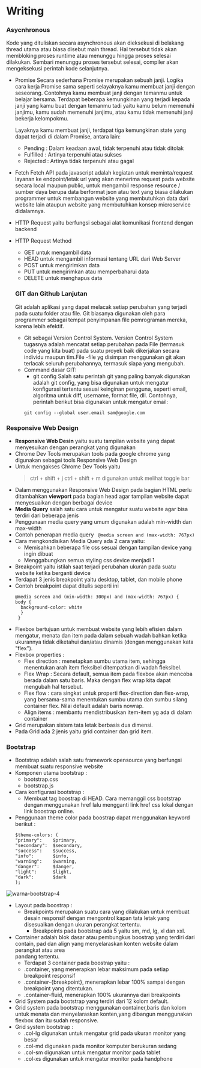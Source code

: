 # Writing
### **Asycnhronous**

Kode yang dituliskan secara asynchronous akan dieksekusi di belakang thread utama atau biasa disebut main thread. Hal tersebut tidak akan membloking proses runtime atau menunggu hingga proses selesai dilakukan. Sembari menunggu proses tersebut selesai, compiler akan mengeksekusi perintah kode selanjutnya.
- Promise 
  Secara sederhana Promise merupakan sebuah janji. Logika cara kerja Promise sama seperti selayaknya kamu membuat janji dengan seseorang. Contohnya kamu membuat janji   dengan temanmu untuk belajar bersama. Terdapat beberapa kemungkinan yang terjadi kepada janji yang kamu buat dengan temanmu tadi yaitu kamu belum memenuhi janjimu,     kamu sudah memenuhi janjimu, atau kamu tidak memenuhi janji bekerja kelompokmu.

  Layaknya kamu membuat janji, terdapat tiga kemungkinan state yang dapat terjadi di dalam Promise, antara lain:
  - Pending : Dalam keadaan awal, tidak terpenuhi atau tidak ditolak
  - Fulfilled : Artinya terpenuhi atau sukses
  - Rejected : Artinya tidak terpenuhi atau gagal
 
- Fetch
  Fetch API pada javascript adalah kegiatan untuk meminta/request layanan ke endpoint/letak url yang akan menerima request pada website secara local maupun public,       untuk mengambil response resource / sumber daya berupa data berformat json atau text yang biasa dilakukan programmer untuk membangun website yang membutuhkan data     dari website lain ataupun website yang membutuhkan konsep microservice didalamnya.
- HTTP Request yaitu berfungsi sebagai alat komunikasi frontend dengan backend
- HTTP Request Method
  - GET untuk mengambil data 
  - HEAD untuk mengambil informasi tentang URL dari Web Server
  - POST untuk mengirimkan data
  - PUT untuk mengirimkan atau memperbaharui data
  - DELETE untuk menghapus data
 
  ### **GIT dan Github Lanjutan**
  
  Git adalah aplikasi yang dapat melacak setiap perubahan yang terjadi pada suatu folder atau file. Git biasanya digunakan oleh para programmer sebagai tempat penyimpanan file pemrograman mereka, karena lebih efektif.
  - Git sebagai Version Control System. Version Control System tugasnya adalah mencatat setiap perubahan pada File (termasuk code yang kita buat) pada suatu proyek baik dikerjakan secara individu maupun tim.File -file yg disimpan menggunakan git akan terlacak seluruh perubahannya, termasuk siapa yang mengubah.
  - Command dasar GIT:
    - git config
Salah satu perintah git yang paling banyak digunakan adalah git config, yang bisa digunakan untuk mengatur konfigurasi tertentu sesuai keinginan pengguna, seperti email, algoritma untuk diff, username, format file, dll. Contohnya, perintah berikut bisa digunakan untuk mengatur email:
    ```
    git config --global user.email sam@google.com
    ```
 
 ### **Responsive Web Design**

- **Responsive Web Desin** yaitu suatu tampilan website yang dapat menyesuikan dengan perangkat yang digunakan
- Chrome Dev Tools merupakan tools pada google chrome yang digunakan sebagai tools Responsive Web Design
- Untuk mengakses Chrome Dev Tools yaitu 
  > ctrl + shift + j
  > ctrl + shift + m digunakan untuk melihat toggle bar 
- Dalam menggunakan Responsive Web Design pada bagian HTML perlu ditambahkan **viewport** pada bagian head agar tampilan website dapat menyesuaikan dengan berbagai device
- **Media Query** salah satu cara untuk mengatur suatu website agar bisa terdiri dari beberapa jenis 
- Penggunaan media query yang umum digunakan adalah min-width dan max-width
- Contoh penerapan media query 
  `` @media screen and (max-width: 767px)``
- Cara mengkondisikan Media Query ada 2 cara yaitu:
  - Memisahkan beberapa file css sesuai dengan tampilan device yang ingin dibuat 
  - Menggabungkan semua styling css device menjadi 1 
- Breakpoint yaitu istilah saat terjadi perubahan ukuran pada suatu website ketika berganti device
- Terdapat 3 jenis breakpoint yaitu desktop, tablet, dan mobile phone
- Contoh breakpoint dapat ditulis seperti ini
  ```
  @media screen and (min-width: 300px) and (max-width: 767px) {
  body {
    background-color: white 
    }
   }
  ```
- Flexbox bertujuan untuk membuat website yang lebih efisien dalam mengatur, menata dan item pada dalam sebuah wadah bahkan ketika ukurannya tidak diketahui dan/atau dinamis (dengan menggunakan kata "flex").
- Flexbox properties :
  - Flex direction : menetapkan sumbu utama item, sehingga menentukan arah item fleksibel ditempatkan di wadah fleksibel. 
  - Flex Wrap : Secara default, semua item pada flexbox akan mencoba berada dalam satu baris. Maka dengan flex wrap kita dapat mengubah hal tersebut.
  - Flex flow : cara singkat untuk properti flex-direction dan flex-wrap, yang bersama-sama menentukan sumbu utama dan sumbu silang container flex. Nilai default adalah baris nowrap.
  - Align items : membantu mendistribusikan item-item yg ada di dalam container
- Grid merupakan sistem tata letak berbasis dua dimensi.
- Pada Grid ada 2 jenis yaitu grid container dan grid item.


### **Bootstrap**
- Bootstrap adalah salah satu framework opensource yang berfungsi membuat suatu responsive website
- Komponen utama bootstrap :
  - bootstrap.css
  - bootstrap.js
- Cara konfigurasi bootstrap :
  - Membuat tag boostrap di HEAD. Cara memanggil css bootstrap dengan menggunakan href lalu mengganti link href css lokal dengan link boostrap online.
- Penggunaan theme color pada boostrap dapat menggunakan keyword berikut :
  ```
  $theme-colors: (
  "primary":    $primary,
  "secondary":  $secondary,
  "success":    $success,
  "info":       $info,
  "warning":    $warning,
  "danger":     $danger,
  "light":      $light,
  "dark":       $dark
  );
  ```
 ![warna-bootstrap-4](https://user-images.githubusercontent.com/114548824/196225817-815bb6e4-8d52-403a-af1e-eb629e178cca.png)


- Layout pada boostrap :
  - Breakpoints merupakan suatu cara yang dilakukan untuk membuat desain responsif dengan mengontrol kapan tata letak yang disesuaikan dengan ukuran perangkat
    tertentu.
    - Breakpoints pada bootstrap ada 5 yaitu sm, md, lg, xl dan xxl.
 - Container adalah blok dasar atau pembungkus boostrap yang terdiri dari contain, pad dan align  yang menyelaraskan konten website dalam perangkat atau area      
   pandang tertentu.
   - Terdapat 3 container pada boostrap yaitu :
   - .container, yang menerapkan lebar maksimum pada setiap breakpoint responsif
   - .container-{breakpoint}, menerapkan lebar 100% sampai dengan breakpoint yang ditentukan.
   - .container-fluid, menerapkan 100% ukurannya dari breakpoints
 - Grid System pada bootstrap yang terdiri dari 12 kolom default.
 - Grid system pada bootstrap menggunakan container,baris dan kolom untuk menata dan menyelaraskan konten,yang dibangun menggunakan flexbox dan itu sudah responsive.
 - Grid system bootstrap :
   - .col-lg digunakan untuk mengatur grid pada ukuran monitor yang besar
   - .col-md digunakan pada monitor komputer berukuran sedang
   - .col-sm digunakan untuk mengatur monitor pada tablet
   - .col-xs digunakan untuk mengatur monitor pada handphone 
